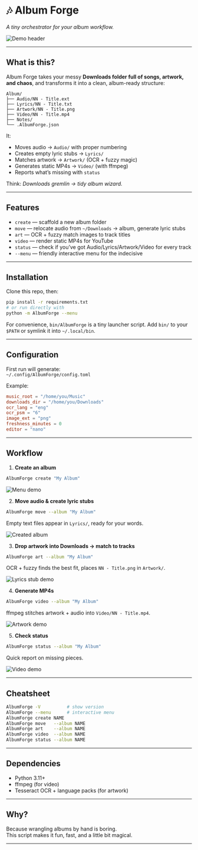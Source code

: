 # 🎶 Album Forge  
*A tiny orchestrator for your album workflow.*  

![Demo header](images/01.png)  

---

## What is this?  
Album Forge takes your messy **Downloads folder full of songs, artwork, and chaos**, and transforms it into a clean, album-ready structure:  
```
Album/
├── Audio/NN - Title.ext
├── Lyrics/NN - Title.txt
├── Artwork/NN - Title.png
├── Video/NN - Title.mp4
├── Notes/
└── .AlbumForge.json
```


It:  
- Moves audio → `Audio/` with proper numbering  
- Creates empty lyric stubs → `Lyrics/`  
- Matches artwork → `Artwork/` (OCR + fuzzy magic)  
- Generates static MP4s → `Video/` (with ffmpeg)  
- Reports what’s missing with `status`  

Think: *Downloads gremlin → tidy album wizard.* 

---

## Features  
- `create` — scaffold a new album folder  
- `move` — relocate audio from `~/Downloads` → album, generate lyric stubs  
- `art` — OCR + fuzzy match images to track titles  
- `video` — render static MP4s for YouTube  
- `status` — check if you’ve got Audio/Lyrics/Artwork/Video for every track  
- `--menu` — friendly interactive menu for the indecisive  

---

## Installation  

Clone this repo, then:  

```bash
pip install -r requirements.txt
# or run directly with
python -m AlbumForge --menu
```

For convenience, `bin/AlbumForge` is a tiny launcher script. Add `bin/` to your `$PATH` or symlink it into `~/.local/bin`.  

---

## Configuration  

First run will generate:  
`~/.config/AlbumForge/config.toml`  

Example:  

```toml
music_root = "/home/you/Music"
downloads_dir = "/home/you/Downloads"
ocr_lang = "eng"
ocr_psm = "6"
image_ext = "png"
freshness_minutes = 0
editor = "nano"
```

---

## Workflow  

1. **Create an album**  
```bash
AlbumForge create "My Album"
```  

![Menu demo](images/02.png)  

2. **Move audio & create lyric stubs**  
```bash
AlbumForge move --album "My Album"
```  

Empty text files appear in `Lyrics/`, ready for your words.  

![Created album](images/03.png)  

3. **Drop artwork into Downloads → match to tracks**  
```bash
AlbumForge art --album "My Album"
```  

OCR + fuzzy finds the best fit, places `NN - Title.png` in `Artwork/`.  

![Lyrics stub demo](images/04.png)  

4. **Generate MP4s**  
```bash
AlbumForge video --album "My Album"
```  

ffmpeg stitches artwork + audio into `Video/NN - Title.mp4`.  

![Artwork demo](images/05.png)  

5. **Check status**  
```bash
AlbumForge status --album "My Album"
```  

Quick report on missing pieces.  

![Video demo](images/06.png)  

---

## Cheatsheet  

```bash
AlbumForge -V          # show version
AlbumForge --menu      # interactive menu
AlbumForge create NAME
AlbumForge move   --album NAME
AlbumForge art    --album NAME
AlbumForge video  --album NAME
AlbumForge status --album NAME
```

---

## Dependencies  
- Python 3.11+  
- ffmpeg (for video)  
- Tesseract OCR + language packs (for artwork)  

---

## Why?  
Because wrangling albums by hand is boring.  
This script makes it fun, fast, and a little bit magical. 

---

